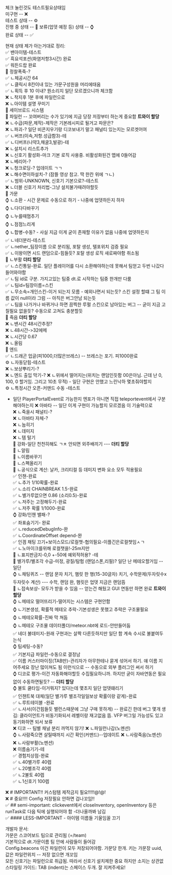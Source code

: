 체크 눌린것도 테스트필요상태임   
미구현 -- ❌   
테스트 상태 -- ⚙️   
진행 중 상태 -- 🚧
보류(업뎃 예정 등) 상태 -- ⌚   
완료 상태 -- ✅   

현재 상태 제가 아는거대로 정리:   
✅ 밴아이템-테스트 \
✅ 흑요석포션(화염저항3시간) 완료 \
✅ 워든드랍 완료 \
🚧 정찰폭죽-? \
  ✅ ㄴ체공시간 64 \
  ✅ ㄴ클릭시 8칸이내 있는 가문구성원을 머리에태움 \
  ✅ ㄴ획득 후 10 이내? 뭔소리지 일단 모르겠으니까 체크함 \
  ❌ ㄴ착지후 1분 후에 파일런으로 \
  ❌ ㄴ아이템 설명 꾸미기 \
🚧 세이브로드 시스템 \
🚧 파일런 -- 꼬여버리는 수가 있기에 지금 당장 저장부터 하는게 중요함 **트와이 할당** \
  ❌ ㄴ수급(파문,제작)-제작은 기본레시피로 될거고 파문은? \
  ❌ ㄴ파괴-? 일단 비콘지우기랑 디코보내기 말고 패널티 있는지는 모르겟어여 \
  ✅ ㄴ버프(이속,저항.성급함3)-테 \
  ✅ ㄴ디버프(나약3,채굴3,발광)-테 \
  ❌ ㄴ설치시 리스트추가 \
  ❌ ㄴ신호기 활성화-마크 기본 로직 사용중. 비활성화된건 맵에 0들어감 \
  ❌ ㄴ베리어-? \
  ❌ ㄴ청크로딩-? 업데이트 ㄱㄱ \
  ❌ ㄴ해수면이하설치-? (잠뜰 영상 참고. 딱 한칸 위에 ㄱㄴ) \
  ✅ ㄴ범위-UNKNOWN, 신호기 기본으로?-테스트 \
  ❌ ㄴ더블 신호기 처리법-그냥 설치불가때려야할듯 \
🚧 가문 \
  ⌚ ㄴ소환 - 시간 문제로 수동으로 하기 - 나중에 업뎃하든지 하자 \
    ⌚ ㄴ다다다바꾸기 \
    ⌚ ㄴ누를때멈추기 \
    ⌚ ㄴ점점느리게 \
  ⌚ ㄴ합병-수동? - 사실 지금 이게 굳이 존재할 이유가 없음 나중에 업뎃하든지 \
  ✅ ㄴ네더분리-테스트 \
    ✅ ㄴnether_팀장이름 으로 분리됨, 포탈 생성, 텔포위치 검증 필요 \
    ✅ ㄴ이왕이면 시드 랜덤으로-힘들듯? 포탈 생성 로직 새로짜야함 취소됨 \
  🚧 ㄴ부활 **더티 할당** \
  ✅ ㄴ스킨통일-완료. 일단 플레이어를 다시 소환해야하는데 못해서 팀얻고 두번 나갔다들어와야함 \
    ✅ ㄴ팀 id로 구분. 가지고있는 팀중 dt.로 시작하는 팀중 한개만 다룸 \
    ✅ ㄴ팀id=팀장이름=스킨 \
    ✅ ㄴ무소속=개인스킨-이거 되는지 모름 - 예외나면서 되는듯? 스킨 설정 할떄 그 팀 이름 값이 null이라 그럼 -- 아직은 버그안남 되는듯 \
    ✅ ㄴ팀을 나가거나 바뀌거나 하면 끔찍한 루펄 스킨으로 남아있는 버그 -- 굳이 지금 고칠필요 없을듯? 수동으로 고쳐도 충분할듯 \
🚧 죽음 **더티 할당**   
  ❌ ㄴ밴시간 48시간추정?   
  ❌ ㄴ48시간->32에메   
  ❌ ㄴ시간당 0.67   
  ❌ ㄴ올림   
🚧 엔드   
  ✅ ㄴ드래곤 업글(피1000,더많은브레스) -- 브레스는 포기. 피1000완료   
  ⚙️ ㄴ자동닫힘-테스트   
  ❌ ㄴ보상뿌리기-?   
  ❌ ㄴ엔드 출입 막기-?
  ❌ ㄴ위에서 떨어지는(위치는 랜덤인듯함 00은아님. 근데 난 0, 100, 0 할거임. 그리고 10초 무적) - 일단 구현은 안했고 느린낙하 몇초줘야할지   
  ⚙️ ㄴ특정시간 오픈-커맨드 수동 -테스트
  - 일단 PlayerPortalEvent로 가능한지 엔포가 아니면 직접 teleportevent에서 구분해야하는지
❌ 아바타 -- 일단 이게 구현이 가능할지 모르겠음 이 기술력으로   
  ❌ ㄴ죽을시 패널티-?   
  ❌ ㄴ아바타 자체-?   
  ❌ ㄴ눕히기   
  ❌ ㄴ데미지   
  ❌ ㄴ템 털기   
🚧 강화-일단 천천히해도 ㄱㅊ 안되면 외주배끼기 --- **더티 할당**   
  🚧 ㄴ알림   
  🚧 ㄴ이름바꾸기   
  🚧 ㄴ스펙올리기   
  🚧 ㄴ공식으로 계산: 날카, 크리티컬 등 데미지 변화 요소 모두 적용필요   
✅ 인챈-완료   
  ✅ ㄴ추가 1/10확률-완료   
  ✅ ㄴ소리 CHAINBREAK 1.5-완료   
  ✅ ㄴ별가루없으면 0.86 (소리0.5)-완료   
  ✅ ㄴ저주는 고정해두기-완료   
  ✅ ㄴ저주 확률 1/1000-완료   
⌚ 강화/인챈 밸패-?   
✅ 좌표숨기기- 완료   
  ✅ ㄴreducedDebugInfo-완   
  ✅ ㄴCoordinateOffset depend-완   
✅ 인겜 채팅 끄기+보이스모드/로컬챗-협의필요-이플긴은로컬챗임ㅅㄱ   
  ✅ ㄴ노마이크를위해 로컬챗을!-25m지만    
  🚧 ㄴ표지판금지-0,0 +-50에 예외적허용? -테   
🚧 별가루/별조각 수급-미정, 광질/탐험 (랜덤스폰,리필)? 일단 난 메테오할거임 -- 일단     
⌚ ㄴ채팅퀴즈 -- 랜덤 문자 치기, 햄릿 한 행(15-30글자) 치기, 수학문제(두자릿수x두자릿수 계산) --- 수학, 랜덤 완, 햄릿은 업뎃 지금은 랜덤뜸    
🚧 ㄴ접속보상- 모두가 받을 수 있음 -- 얻는건 해뒀고 GUI 연동만 하면 완료 **트와이 할당**   
⌚ ㄴ메테오 떨어뜨리기-떨어지는 시스템은 구현안함   
⌚ ㄴ기본생성, 확률적 메테오 추락-기본성생은 못했고 추락은 구조물필요   
  ⌚ ㄴ메테오확률-진짜 막 쳐둠   
  ⌚ ㄴ메테오 구조물 데이터폴더/meteor.nbt에 로드-안만들어둠   
✅ 네더 불데미지-원래 구현과는 살짝 다른듯하지만 일단 함 계속 수시로 불붙여두는식   
⌚ 팀세팅-수동?   
✅ 기본지급 파일런-수동으로 결정남   
✅ 이름 커스터마이징(TAB만)-관리자가 아무한테나 묻게 섞어서 하기. 얘 이름 지어주세요 장난 많이쳐도 됨 이런식으로 -- 수동으로 외부 플러그인 써서 하기   
⌚ 디코로 평가-이건 자동화해야할듯 수집필요하니까. 하지만 굳이 자바연동은 필요없이 수동하면될듯? -- **더티 할당**   
⌚ 불토 쿨타임-이거뭐지? 있다는데 몇초지 일단 업뎃떄리기   
✅ 인챈트북 대체(일단 별가루 별조각일일보상 확률이랑 같게)-완료   
  ✅ ㄴ루트테이블 -완료   
  ✅ ㄴ사서(이건힘들듯 밸런스때문에 그냥 구매 못하게) -- 완료긴 한데 버그 몇개 생김: 클라이언트가 비동기화되서 레벨이랑 재고없음 뜸. VFP 버그일 가능성도 있고 동기화하면 되서 보류   
❌ 디코 -- 팀별 채널 분리 까먹지 않기! 
❌ ㄴ파일런나감(노멘션)   
⌚ ㄴ사람죽으면 살릴때까지 시간 확인(커맨드)--업데이트
❌ ㄴ사람죽음(노멘션)   
❌ ㄴ사람부활(노멘션)   
❌ 이름숨기기-테   
✅ 경험치상점-완료   
✅ ㄴ40별가루 40렙   
✅ ㄴ20별조각 40렙   
✅ ㄴ2불토 40렙   
✅ ㄴ1신호기 100렙   
   
❌ # IMPORTANT!! 커스텀템 제작금지 필요!!!!!@!@!   
❌ # 중요!!!! Config 저장필요 안하면 겁나꼬임!!   
✅ ## semi-important: clickevent에서 closeInventory, openInventory 등은 runTask로 다음 틱에 실행되어야 함 -더나올까봐 남김   
✅ #### LESS-IMPORTANT - 아이템 이름들 기울임꼴 끄기   


개발자 문서:   
가문은 스코어보드 팀으로 관리됨 (=/team)   
기본적으로 dt.가문이름 팀 안에 사람들이 들어감   
Config.beacons 이건 파일런이 모두 저장되어야함. 가문당 한개. 키는 가문장 uuid, 값은 파일런위치 -- 저장 없으면 개꼬임   
모든 신호기는 파일런으로 취급됨. 따라서 신호기 설치제한 중요 하지만 소지는 상관없   
스타일링 가이드: TAB (indent)는 스페이스 두개. 잘 지켜주세요!
